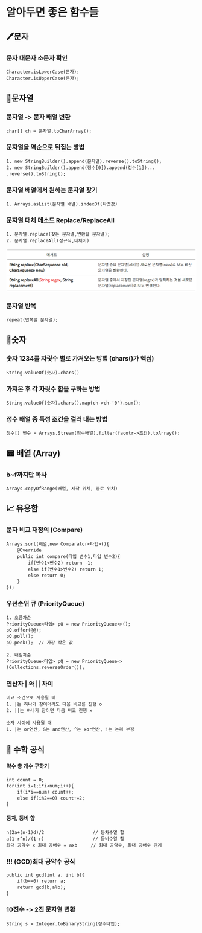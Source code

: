 # 알아두면 좋은 함수들

## 🖊️문자

### 문자 대문자 소문자 확인
```
Character.isLowerCase(문자);
Character.isUpperCase(문자);
```

## 📮문자열

### 문자열 -> 문자 배열 변환
```
char[] ch = 문자열.toCharArray();
```

### 문자열을 역순으로 뒤집는 방법
```
1. new StringBuilder().append(문자열).reverse().toString();
2. new StringBuilder().append(정수[0]).append(정수[1])... .reverse().toString();
```

### 문자열 배열에서 원하는 문자열 찾기
```
1. Arrays.asList(문자열 배열).indexOf(타겟값)
```

### 문자열 대체 메소드 Replace/ReplaceAll
```
1. 문자열.replace(찾는 문자열,변환할 문자열);
2. 문자열.replaceAll(정규식,대체어)
```
![img.png](replace,replaceAll차이.png)

### 문자열 반복
```
repeat(반복할 문자열);
```

## 🔢숫자

### 숫자 1234를 자릿수 별로 가져오는 방법 (chars()가 핵심)
```
String.valueOf(숫자).chars() 
```

### 가져온 후 각 자릿수 합을 구하는 방법
```
String.valueOf(숫자).chars().map(ch->ch-'0').sum();
```

### 정수 배열 중 특정 조건을 걸러 내는 방법
```
정수[] 변수 = Arrays.Stream(정수배열).filter(facotr->조건).toArray();
```


## 📟 배열 (Array)

### b~f까지만 복사
```
Arrays.copyOfRange(배열, 시작 위치, 종료 위치)
```

## 📈 유용함

### 문자 비교 재정의 (Compare)
```
Arrays.sort(배열,new Comparator<타입>(){
    @Override
    public int compare(타입 변수1,타입 변수2){
        if(변수1<변수2) return -1;
        else if(변수1>변수2) return 1;
        else return 0;
    }
});
```

### 우선순위 큐 (PriorityQueue)
```
1. 오름차순
PriorityQueue<타입> pQ = new PriorityQueue<>();
pQ.offer(@@);
pQ.poll();
pQ.peek();  // 가장 작은 값

2. 내림차순
PriorityQueue<타입> pQ = new PriorityQueue<>(Collections.reverseOrder());

```

### 연산자 | 와 || 차이
```
비교 조건으로 사용될 때
1. |는 하나가 참이더라도 다음 비교를 진행 o
2. ||는 하나가 참이면 다음 비교 진행 x

숫자 사이에 사용될 때
1. |는 or연산, &는 and연산, ^는 xor연산, !는 논리 부정
```

## 📐 수학 공식

#### 약수 총 개수 구하기
```
int count = 0;
for(int i=1;i*i<num;i++){
    if(i*i==num) count++;
    else if(i%2==0) count+=2;
}
```

#### 등차, 등비 합
```
n(2a+(n-1)d)/2                  // 등차수열 합
a(1-r^n)/(1-r)                  // 등비수열 합
최대 공약수 x 최대 공배수 = axb     // 최대 공약수, 최대 공배수 관계
```

### !!! (GCD)최대 공약수 공식
```
public int gcd(int a, int b){
    if(b==0) return a;
    return gcd(b,a%b);
}
```

### 10진수 -> 2진 문자열 변환
```
String s = Integer.toBinaryString(정수타입);
```